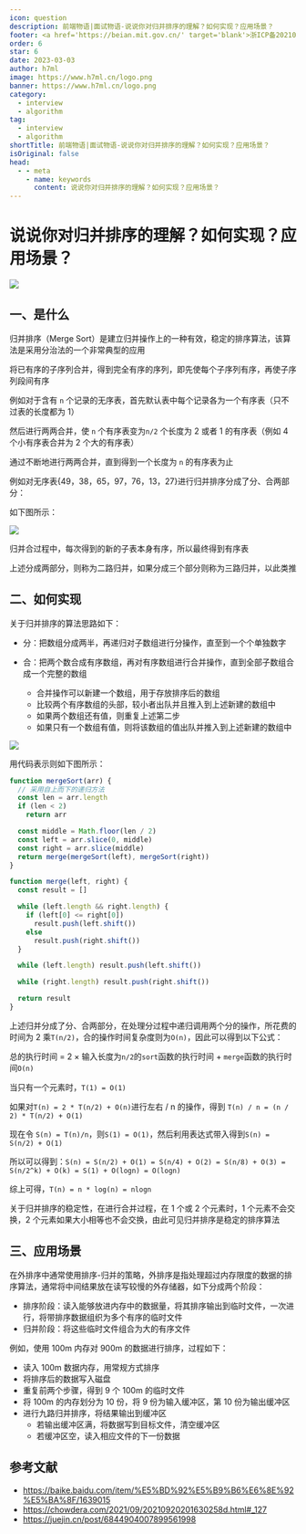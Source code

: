 ```yaml
---
icon: question
description: 前端物语|面试物语-说说你对归并排序的理解？如何实现？应用场景？
footer: <a href='https://beian.mit.gov.cn/' target='blank'>浙ICP备2021037683号-2</a>说说你对归并排序的理解？如何实现？应用场景？
order: 6
star: 6
date: 2023-03-03
author: h7ml
image: https://www.h7ml.cn/logo.png
banner: https://www.h7ml.cn/logo.png
category:
  - interview
  - algorithm
tag:
  - interview
  - algorithm
shortTitle: 前端物语|面试物语-说说你对归并排序的理解？如何实现？应用场景？
isOriginal: false
head:
  - - meta
    - name: keywords
      content: 说说你对归并排序的理解？如何实现？应用场景？
---
```


# 说说你对归并排序的理解？如何实现？应用场景？

![](http://static.5ibug.net/vitepress/assets/images/interview/fa1d5720-26ac-11ec-8e64-91fdec0f05a1.png)

## 一、是什么

归并排序（Merge Sort）是建立归并操作上的一种有效，稳定的排序算法，该算法是采用分治法的一个非常典型的应用

将已有序的子序列合并，得到完全有序的序列，即先使每个子序列有序，再使子序列段间有序

例如对于含有 `n` 个记录的无序表，首先默认表中每个记录各为一个有序表（只不过表的长度都为 1）

然后进行两两合并，使 `n` 个有序表变为`n/2` 个长度为 2 或者 1 的有序表（例如 4 个小有序表合并为 2 个大的有序表）

通过不断地进行两两合并，直到得到一个长度为 `n` 的有序表为止

例如对无序表{49，38，65，97，76，13，27}进行归并排序分成了分、合两部分：

如下图所示：

![](http://static.5ibug.net/vitepress/assets/images/interview/05f14b60-26ad-11ec-a752-75723a64e8f5.png)

归并合过程中，每次得到的新的子表本身有序，所以最终得到有序表

上述分成两部分，则称为二路归并，如果分成三个部分则称为三路归并，以此类推

## 二、如何实现

关于归并排序的算法思路如下：

- 分：把数组分成两半，再递归对子数组进行分操作，直至到一个个单独数字

- 合：把两个数合成有序数组，再对有序数组进行合并操作，直到全部子数组合成一个完整的数组
  - 合并操作可以新建一个数组，用于存放排序后的数组
  - 比较两个有序数组的头部，较小者出队并且推入到上述新建的数组中
  - 如果两个数组还有值，则重复上述第二步
  - 如果只有一个数组有值，则将该数组的值出队并推入到上述新建的数组中

![](https://www.runoob.com/wp-content/uploads/2019/03/mergeSort.gif)

用代码表示则如下图所示：

```js
function mergeSort(arr) {
  // 采用自上而下的递归方法
  const len = arr.length
  if (len < 2)
    return arr

  const middle = Math.floor(len / 2)
  const left = arr.slice(0, middle)
  const right = arr.slice(middle)
  return merge(mergeSort(left), mergeSort(right))
}

function merge(left, right) {
  const result = []

  while (left.length && right.length) {
    if (left[0] <= right[0])
      result.push(left.shift())
    else
      result.push(right.shift())
  }

  while (left.length) result.push(left.shift())

  while (right.length) result.push(right.shift())

  return result
}
```

上述归并分成了分、合两部分，在处理分过程中递归调用两个分的操作，所花费的时间为 2 乘`T(n/2)`，合的操作时间复杂度则为`O(n)`，因此可以得到以下公式：

总的执行时间 = 2 × 输入长度为`n/2`的`sort`函数的执行时间 + `merge`函数的执行时间`O(n)`

当只有一个元素时，`T(1) = O(1)`

如果对`T(n) = 2 * T(n/2) + O(n)`进行左右 / n 的操作，得到 `T(n) / n = (n / 2) * T(n/2) + O(1)`

现在令 `S(n) = T(n)/n`，则`S(1) = O(1)`，然后利用表达式带入得到`S(n) = S(n/2) + O(1)`

所以可以得到：`S(n) = S(n/2) + O(1) = S(n/4) + O(2) = S(n/8) + O(3) = S(n/2^k) + O(k) = S(1) + O(logn) = O(logn)`

综上可得，`T(n) = n * log(n) = nlogn`

关于归并排序的稳定性，在进行合并过程，在 1 个或 2 个元素时，1 个元素不会交换，2 个元素如果大小相等也不会交换，由此可见归并排序是稳定的排序算法

## 三、应用场景

在外排序中通常使用排序-归并的策略，外排序是指处理超过内存限度的数据的排序算法，通常将中间结果放在读写较慢的外存储器，如下分成两个阶段：

- 排序阶段：读入能够放进内存中的数据量，将其排序输出到临时文件，一次进行，将带排序数据组织为多个有序的临时文件
- 归并阶段：将这些临时文件组合为大的有序文件

例如，使用 100m 内存对 900m 的数据进行排序，过程如下：

- 读入 100m 数据内存，用常规方式排序
- 将排序后的数据写入磁盘
- 重复前两个步骤，得到 9 个 100m 的临时文件
- 将 100m 的内存划分为 10 份，将 9 份为输入缓冲区，第 10 份为输出缓冲区
- 进行九路归并排序，将结果输出到缓冲区
  - 若输出缓冲区满，将数据写到目标文件，清空缓冲区
  - 若缓冲区空，读入相应文件的下一份数据

## 参考文献

- <https://baike.baidu.com/item/%E5%BD%92%E5%B9%B6%E6%8E%92%E5%BA%8F/1639015>
- <https://chowdera.com/2021/09/20210920201630258d.html#_127>
- <https://juejin.cn/post/6844904007899561998>
